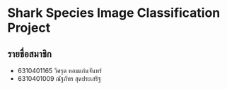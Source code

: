 # Shark Species Image Classification Project
## รายชื่อสมาชิก
* 6310401165 วิศรุต หอมแก่นจันทร์
* 6310401009 ณัฐภัทร สุดประเสริฐ 
